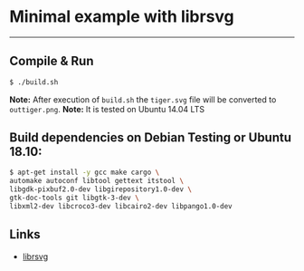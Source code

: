 # Minimal example with librsvg
---

## Compile & Run

```sh
$ ./build.sh
```
**Note:** After execution of `build.sh` the `tiger.svg` file will be converted to `outtiger.png`.
**Note:** It is tested on Ubuntu 14.04 LTS

## Build dependencies on Debian Testing or Ubuntu 18.10:

```sh
$ apt-get install -y gcc make cargo \
automake autoconf libtool gettext itstool \
libgdk-pixbuf2.0-dev libgirepository1.0-dev \
gtk-doc-tools git libgtk-3-dev \
libxml2-dev libcroco3-dev libcairo2-dev libpango1.0-dev
```
## Links
* [librsvg](https://github.com/GNOME/librsvg/) 
